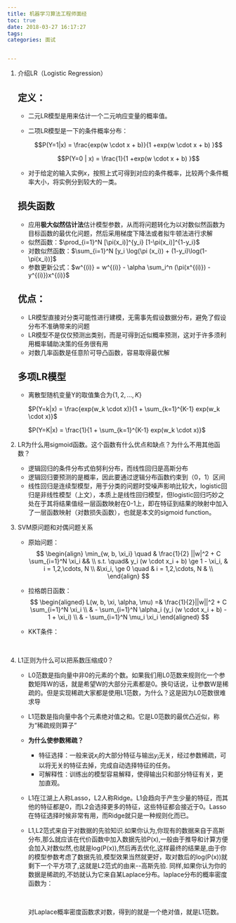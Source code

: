 ```yaml
---
title: 机器学习算法工程师面经
toc: true
date: 2018-03-27 16:17:27
tags:
categories: 面试


---
```






1. 介绍LR（Logistic Regression）

   ## 定义：

   - 二元LR模型是用来估计一个二元响应变量的概率值。

   - 二项LR模型是一下的条件概率分布：

     $$P(Y=1|x) = \frac{exp(w \cdot x + b)}{1 +exp(w \cdot x + b) }$$

     $$P(Y=0 | x) = \frac{1}{1 +exp(w \cdot x + b) }$$

   - 对于给定的输入实例$x$，按照上式可得到对应的条件概率，比较两个条件概率大小，将实例分到较大的一类。

   ## 损失函数

   - 应用**极大似然估计法**估计模型参数，从而将问题转化为以对数似然函数为目标函数的最优化问题，然后采用梯度下降法或者拟牛顿法进行求解
   - 似然函数：$\prod_{i=1}^N [\pi(x_i)]^{y_i} [1-\pi(x_i)]^{1-y_i}$
   - 对数似然函数：$\sum_{i=1}^N [y_i \log(\pi (x_i)) + (1-y_i)\log(1-\pi(x_i))]$
   - 参数更新公式：$w^{(i)} = w^{(i)} - \alpha \sum_i^n (\pi(x^{(i)}) - y^{(i)})x^{(i)}$

   ## **优点**：

   - LR模型直接对分类可能性进行建模，无需事先假设数据分布，避免了假设分布不准确带来的问题
   - LR模型不是仅仅预测出类别，而是可得到近似概率预测，这对于许多须利用概率辅助决策的任务很有用
   - 对数几率函数是任意阶可导凸函数，容易取得最优解

   ## 多项LR模型

   - 离散型随机变量Y的取值集合为$\{1, 2, \dots, K\}$

     $P(Y=k|x) = \frac{exp(w_k \cdot x)}{1 + \sum_{k=1}^{K-1} exp(w_k \cdot x)}$

     $P(Y=K|x) = \frac{1}{1 + \sum_{k=1}^{K-1} exp(w_k \cdot x)}$

2. LR为什么用sigmoid函数。这个函数有什么优点和缺点？为什么不用其他函数？

   - 逻辑回归的条件分布式伯努利分布，而线性回归是高斯分布
   - 逻辑回归要预测的是概率，因此要通过逻辑分布函数约束到（0，1）区间
   - 线性回归是连续型模型，用于分类的问题时受噪声影响比较大，logistic回归是非线性模型（上文），本质上是线性回归模型，但logistic回归巧妙之处在于其将结果值经一层函数映射在0-1上，即在特征到结果的映射中加入了一层函数映射（对数损失函数），也就是本文的sigmoid function。

3. SVM原问题和对偶问题关系

   - 原始问题：
     $$
     \begin{align} 
     \min_{w, b, \xi_i}  \quad &  \frac{1}{2} ||w|^2 + C \sum_{i=1}^N \xi_i  && \\
      s.t. \quad& y_i (w \cdot x_i + b) \ge 1 - \xi_i, & i = 1,2,\cdots, N  \\
      &\xi_i, \ge 0 \quad & i = 1,2,\cdots, N & \\
     \end{align}
     $$

   - 拉格朗日函数：
     $$
     \begin{aligned}
     L(w, b, \xi, \alpha, \mu) =& \frac{1}{2}||w||^2 + C \sum_{i=1}^N \xi_i \\
     & - \sum_{i=1}^N \alpha_i (y_i (w \cdot x_i + b) - 1 + \xi_i) \\
     & - \sum_{i=1}^N \mu_i \xi_i
     \end{aligned}
     $$

   - KKT条件：

     ​

4. L1正则为什么可以把系数压缩成0？

   - L0范数是指向量中非0的元素的个数。如果我们用L0范数来规则化一个参数矩阵W的话，就是希望W的大部分元素都是0。换句话说，让参数W是稀疏的。但是实现稀疏大家都是使用L1范数，为什么？这是因为L0范数很难求导

   -  L1范数是指向量中各个元素绝对值之和。它是L0范数的最优凸近似，称为“稀疏规则算子”

   - **为什么使参数稀疏？**

     - 特征选择：一般来说$x_i$的大部分特征与输出$y_i$无关，经过参数稀疏，可以将无关的特征去掉，完成自动选择特征的任务。
     - 可解释性：训练出的模型容易解释，使得输出只和部分特征有关，更加直观。

   -  L1在江湖上人称Lasso，L2人称Ridge。L1会趋向于产生少量的特征，而其他的特征都是0，而L2会选择更多的特征，这些特征都会接近于0。Lasso在特征选择时候非常有用，而Ridge就只是一种规则化而已。

   - L1,L2范式来自于对数据的先验知识.如果你认为,你现有的数据来自于高斯分布,那么就应该在代价函数中加入数据先验P(x),一般由于推导和计算方便会加入对数似然,也就是log(P(x)),然后再去优化,这样最终的结果是,由于你的模型参数考虑了数据先验,模型效果当然就更好，取对数后的log(P(x))就剩下一个平方项了,这就是L2范式的由来--高斯先验.
     同样,如果你认为你的数据是稀疏的,不妨就认为它来自某Laplace分布。laplace分布的概率密度函数为：

     ​

     对Laplace概率密度函数求对数，得到的就是一个绝对值，就是L1范数。